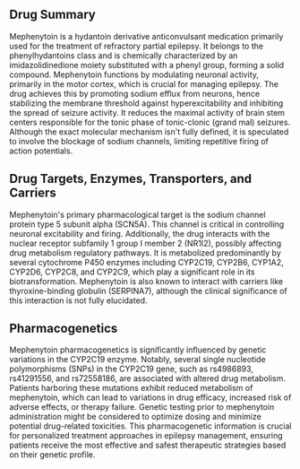 ## Drug Summary
Mephenytoin is a hydantoin derivative anticonvulsant medication primarily used for the treatment of refractory partial epilepsy. It belongs to the phenylhydantoins class and is chemically characterized by an imidazolidinedione moiety substituted with a phenyl group, forming a solid compound. Mephenytoin functions by modulating neuronal activity, primarily in the motor cortex, which is crucial for managing epilepsy. The drug achieves this by promoting sodium efflux from neurons, hence stabilizing the membrane threshold against hyperexcitability and inhibiting the spread of seizure activity. It reduces the maximal activity of brain stem centers responsible for the tonic phase of tonic-clonic (grand mal) seizures. Although the exact molecular mechanism isn't fully defined, it is speculated to involve the blockage of sodium channels, limiting repetitive firing of action potentials.

## Drug Targets, Enzymes, Transporters, and Carriers
Mephenytoin's primary pharmacological target is the sodium channel protein type 5 subunit alpha (SCN5A). This channel is critical in controlling neuronal excitability and firing. Additionally, the drug interacts with the nuclear receptor subfamily 1 group I member 2 (NR1I2), possibly affecting drug metabolism regulatory pathways. It is metabolized predominantly by several cytochrome P450 enzymes including CYP2C19, CYP2B6, CYP1A2, CYP2D6, CYP2C8, and CYP2C9, which play a significant role in its biotransformation. Mephenytoin is also known to interact with carriers like thyroxine-binding globulin (SERPINA7), although the clinical significance of this interaction is not fully elucidated.

## Pharmacogenetics
Mephenytoin pharmacogenetics is significantly influenced by genetic variations in the CYP2C19 enzyme. Notably, several single nucleotide polymorphisms (SNPs) in the CYP2C19 gene, such as rs4986893, rs41291556, and rs72558186, are associated with altered drug metabolism. Patients harboring these mutations exhibit reduced metabolism of mephenytoin, which can lead to variations in drug efficacy, increased risk of adverse effects, or therapy failure. Genetic testing prior to mephenytoin administration might be considered to optimize dosing and minimize potential drug-related toxicities. This pharmacogenetic information is crucial for personalized treatment approaches in epilepsy management, ensuring patients receive the most effective and safest therapeutic strategies based on their genetic profile.